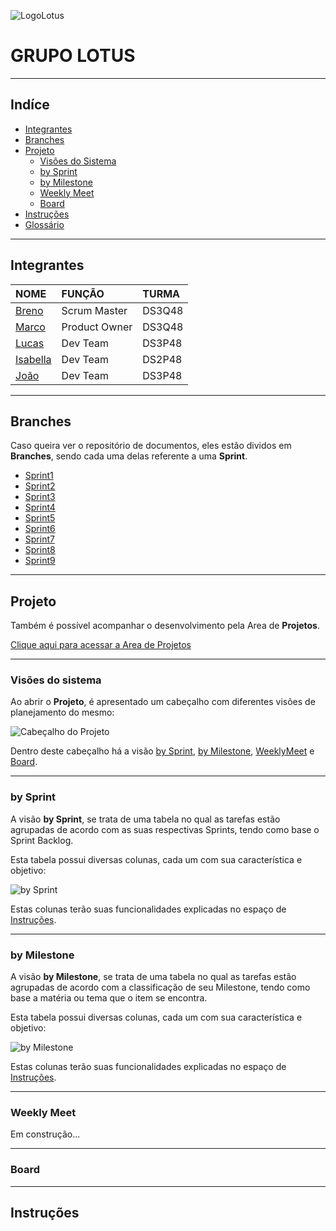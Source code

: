 ![LogoLotus](https://github.com/BrenoGramacho/PIM2024DOCS/assets/165579352/ade7424a-23d2-4c09-a780-6125ba12a537)

# GRUPO LOTUS

***

## Indíce

* [Integrantes](##integrantes)  
* [Branches](##branches)  
* [Projeto](##projeto)  
  * [Visões do Sistema](##visoes-do-sistema)  
  * [by Sprint](###by-sprint)  
  * [by Milestone](###by-milestone)  
  * [Weekly Meet](###weekly-meet)  
  * [Board](###board)  
* [Instruções](##instruções)  
* [Glossário](##glossário)  

***

## Integrantes

NOME  |  FUNÇÃO  |  TURMA
:---  |   :---  |  :---  
[Breno](https://github.com/BrenoGramacho)  |  Scrum Master  |  DS3Q48
[Marco](https://github.com/MarocAntonio)  |  Product Owner  |  DS3Q48
[Lucas](https://github.com/lucasmmoreira25)  |  Dev Team  |  DS3P48
[Isabella](https://github.com/isinhaaln)  |  Dev Team  |  DS2P48
[João](https://github.com/D31Z3)  |  Dev Team  |  DS3P48

***

## Branches

Caso queira ver o repositório de documentos, eles estão dividos em **Branches**, sendo cada uma delas referente a uma **Sprint**.

* [Sprint1](https://github.com/BrenoGramacho/PIM2024DOCS/tree/Sprint-1)  
* [Sprint2](https://github.com/BrenoGramacho/PIM2024DOCS/tree/Sprint-2)  
* [Sprint3](https://github.com/BrenoGramacho/PIM2024DOCS/tree/Sprint-3)  
* [Sprint4](https://github.com/BrenoGramacho/PIM2024DOCS/tree/Sprint-4)  
* [Sprint5](https://github.com/BrenoGramacho/PIM2024DOCS/tree/Sprint-5)  
* [Sprint6](https://github.com/BrenoGramacho/PIM2024DOCS/tree/Sprint-6)  
* [Sprint7](https://github.com/BrenoGramacho/PIM2024DOCS/tree/Sprint-7)  
* [Sprint8](https://github.com/BrenoGramacho/PIM2024DOCS/tree/Sprint-8)  
* [Sprint9](https://github.com/BrenoGramacho/PIM2024DOCS/tree/Sprint-9)  

***

## Projeto

Também é possível acompanhar o desenvolvimento pela Area de **Projetos**.

[Clique aqui para acessar a Area de Projetos](https://github.com/users/BrenoGramacho/projects/1)
 
***

### Visões do sistema

Ao abrir o **Projeto**, é apresentado um cabeçalho com diferentes visões de planejamento do mesmo:

![Cabeçalho do Projeto](https://github.com/BrenoGramacho/PIM2024DOCS/assets/165579352/5d070f6a-48df-4b31-84d7-f6e746084663)

Dentro deste cabeçalho há a visão [by Sprint](https://github.com/users/BrenoGramacho/projects/1/views/1), [by Milestone](https://github.com/users/BrenoGramacho/projects/1/views/17), [WeeklyMeet](https://github.com/users/BrenoGramacho/projects/1/views/14) e [Board](https://github.com/users/BrenoGramacho/projects/1/views/15).

***

### by Sprint

A visão **by Sprint**, se trata de uma tabela no qual as tarefas estão agrupadas de acordo com as suas respectivas Sprints, tendo como base o Sprint Backlog.

Esta tabela possui diversas colunas, cada um com sua característica e objetivo:

![by Sprint](https://github.com/BrenoGramacho/PIM2024DOCS/assets/165579352/2550c213-e6ec-406c-aac2-c44ce50a600c)
  
Estas colunas terão suas funcionalidades explicadas no espaço de [Instruções](##Instruções).

***

### by Milestone

A visão **by Milestone**, se trata de uma tabela no qual as tarefas estão agrupadas de acordo com a classificação de seu Milestone, tendo como base a matéria ou tema que o item se encontra.

Esta tabela possui diversas colunas, cada um com sua característica e objetivo:

![by Milestone](https://github.com/BrenoGramacho/PIM2024DOCS/assets/165579352/9098d7e1-68de-4e45-a63f-49b4f03dc637)
  
Estas colunas terão suas funcionalidades explicadas no espaço de [Instruções](##Instruções).

***

### Weekly Meet

Em construção...

***

### Board

***

## Instruções
